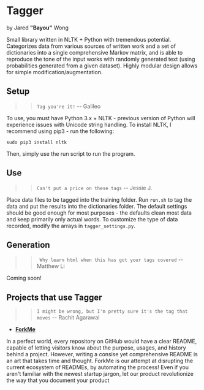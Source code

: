 # Tagger 
by Jared **"Bayou"** Wong

Small library written in NLTK + Python with tremendous potential.  Categorizes data from various sources of written work and a set of dictionaries into a single comprehensive Markov matrix, and is able to reproduce the tone of the input works with randomly generated text (using probabilities generated from a given dataset). Highly modular design allows for simple modification/augmentation. 

## Setup
>> ```Tag you're it!``` -- Galileo

To use, you must have Python 3.x + NLTK - previous version of Python will experience issues with Unicode string handling.  To install NLTK, I recommend using pip3 - run the following:
```
sudo pip3 install nltk
```
Then, simply use the run script to run the program.

## Use
>> ``` Can't put a price on these tags ``` -- Jessie J.

Place data files to be tagged into the training folder.  Run `run.sh` to tag the data and put the results into the dictionaries folder.  The default settings should be good enough for most purposes - the defaults clean most data and keep primarily only actual words.  To customize the type of data recorded, modify the arrays in `tagger_settings.py`.

## Generation
>> ``` Why learn html when this has got your tags covered``` -- Matthew Li 

Coming soon!

## Projects that use Tagger
>> ```I might be wrong, but I'm pretty sure it's the tag that moves``` -- Rachit Agarawal

* [**ForkMe**](https://github.com/aliu139/forkme)

In a perfect world, every repository on GitHub would have a clear README, capable of letting visitors know about the purpose, usages, and history behind a project. However, writing a consise yet comprehensive README is an art that takes time and thought. ForkMe is our attempt at disrupting the current ecosystem of READMEs, by automating the process! Even if you aren't familiar with the newest startup jargon, let our product revolutionize the way that you document your product

